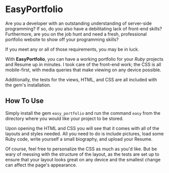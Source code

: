 # EasyPortfolio

Are you a developer with an outstanding understanding of server-side programming? If so, do you also have a debilitating lack of front-end skills? Furthermore, are you on the job hunt and need a fresh, professional portfolio website to show off your programming skills?

If you meet any or all of those requirements, you may be in luck.

With **EasyPortfolio**, you can have a working portfolio for your *Ruby* projects and Resume up in minutes. I took care of the front-end work; the CSS is all mobile-first, with media queries that make viewing on any device possible.

Additionally, the tests for the views, HTML, and CSS are all included with the gem's installation.

## How To Use

Simply install the gem `easy_portfolio` and run the command `easy` from the directory where you would like your project to be stored.

Upon opening the HTML and CSS you will see that it comes with all of the layouts and styles needed. All you need to do is include pictures, load some Ruby code, write yourself a small biography, and upload your Resume. 

Of course, feel free to personalize the CSS as much as you'd like. But be wary of messing with the structure of the layout, as the tests are set up to ensure that your layout looks great on any device and the smallest change can affect the page's appearance.
